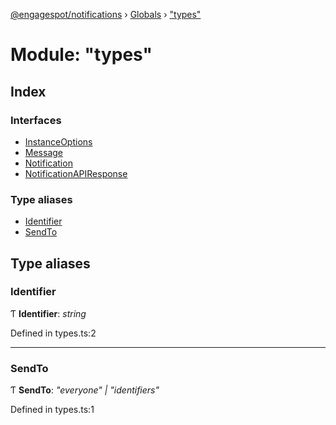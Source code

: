 [@engagespot/notifications](../README.md) › [Globals](../globals.md) › ["types"](_types_.md)

# Module: "types"

## Index

### Interfaces

* [InstanceOptions](../interfaces/_types_.instanceoptions.md)
* [Message](../interfaces/_types_.message.md)
* [Notification](../interfaces/_types_.notification.md)
* [NotificationAPIResponse](../interfaces/_types_.notificationapiresponse.md)

### Type aliases

* [Identifier](_types_.md#identifier)
* [SendTo](_types_.md#sendto)

## Type aliases

###  Identifier

Ƭ **Identifier**: *string*

Defined in types.ts:2

___

###  SendTo

Ƭ **SendTo**: *"everyone" | "identifiers"*

Defined in types.ts:1
